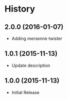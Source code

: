 # History

## 2.0.0 (2016-01-07)

 * Adding mersenne twister

## 1.0.1 (2015-11-13)

 * Update description

## 1.0.0 (2015-11-13)

 * Initial Release

